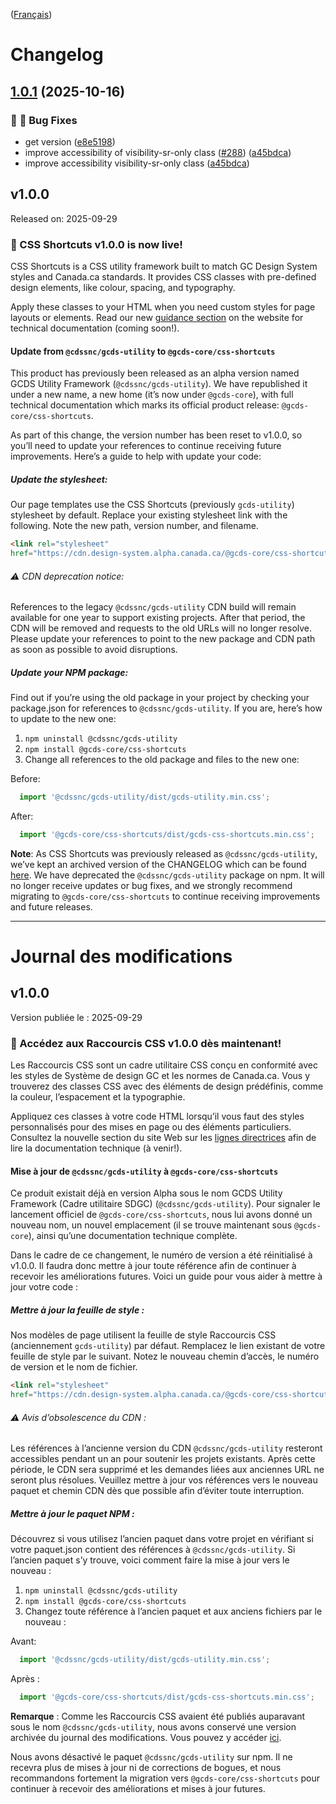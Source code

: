 ([Français](#journal-des-modifications))
# Changelog
## [1.0.1](https://github.com/cds-snc/gcds-css-shortcuts/compare/css-shortcuts-v1.0.0...css-shortcuts-v1.0.1) (2025-10-16)


### :bug: :wrench: Bug Fixes

* get version ([e8e5198](https://github.com/cds-snc/gcds-css-shortcuts/commit/e8e5198d345777d117995af8351963e138619247))
* improve accessibility of visibility-sr-only class ([#288](https://github.com/cds-snc/gcds-css-shortcuts/issues/288)) ([a45bdca](https://github.com/cds-snc/gcds-css-shortcuts/commit/a45bdcaf362f04df8dc7e9448d4d6c7cef50ef8d))
* improve accessibility visibility-sr-only class ([a45bdca](https://github.com/cds-snc/gcds-css-shortcuts/commit/a45bdcaf362f04df8dc7e9448d4d6c7cef50ef8d))

## v1.0.0

Released on: 2025-09-29

### :rocket: CSS Shortcuts v1.0.0 is now live!

CSS Shortcuts is a CSS utility framework built to match GC Design System styles and Canada.ca standards. It provides CSS classes with pre-defined design elements, like colour, spacing, and typography.

Apply these classes to your HTML when you need custom styles for page layouts or elements. Read our new [guidance section](https://design-system.alpha.canada.ca/en/css-shortcuts/) on the website for technical documentation (coming soon!).

#### Update from `@cdssnc/gcds-utility` to `@gcds-core/css-shortcuts`
This product has previously been released as an alpha version named GCDS Utility Framework (`@cdssnc/gcds-utility`). We have republished it under a new name, a new home (it’s now under `@gcds-core`), with full technical documentation which marks its official product release: `@gcds-core/css-shortcuts`.

As part of this change, the version number has been reset to v1.0.0, so you’ll need to update your references to continue receiving future improvements. Here’s a guide to help with update your code:

##### Update the stylesheet:
Our page templates use the CSS Shortcuts (previously `gcds-utility`) stylesheet by default. Replace your existing stylesheet link with the following. Note the new path, version number, and filename.
```html
<link rel="stylesheet"
href="https://cdn.design-system.alpha.canada.ca/@gcds-core/css-shortcuts@1.0.0/dist/gcds-css-shortcuts.min.css" />
```

###### ⚠️ CDN deprecation notice:
References to the legacy `@cdssnc/gcds-utility` CDN build will remain available for one year to support existing projects. After that period, the CDN will be removed and requests to the old URLs will no longer resolve. Please update your references to point to the new package and CDN path as soon as possible to avoid disruptions.

##### Update your NPM package:
Find out if you’re using the old package in your project by checking your package.json for references to `@cdssnc/gcds-utility`. If you are, here’s how to update to the new one:
1. `npm uninstall @cdssnc/gcds-utility`
2. `npm install @gcds-core/css-shortcuts`
3. Change all references to the old package and files to the new one:

Before:
  ```js
    import '@cdssnc/gcds-utility/dist/gcds-utility.min.css';
  ```
  After:
  ```js
    import '@gcds-core/css-shortcuts/dist/gcds-css-shortcuts.min.css';
  ```

**Note**: As CSS Shortcuts was previously released as `@cdssnc/gcds-utility`, we’ve kept an archived version of the CHANGELOG which can be found [here](archived/CHANGELOG-UTILITY.md).
We have deprecated the `@cdssnc/gcds-utility` package on npm. It will no longer receive updates or bug fixes, and we strongly recommend migrating to `@gcds-core/css-shortcuts` to continue receiving improvements and future releases.

---

# Journal des modifications

## v1.0.0

Version publiée le : 2025-09-29

### :rocket: Accédez aux Raccourcis CSS v1.0.0 dès maintenant!

Les Raccourcis CSS sont un cadre utilitaire CSS conçu en conformité avec les styles de Système de design GC et les normes de Canada.ca. Vous y trouverez des classes CSS avec des éléments de design prédéfinis, comme la couleur, l’espacement et la typographie. 

Appliquez ces classes à votre code HTML lorsqu’il vous faut des styles personnalisés pour des mises en page ou des éléments particuliers.
Consultez la nouvelle section du site Web sur les [lignes directrices](https://design-system.alpha.canada.ca/fr/raccourcis-css/) afin de lire la documentation technique (à venir!).

#### Mise à jour de `@cdssnc/gcds-utility` à `@gcds-core/css-shortcuts`
Ce produit existait déjà en version Alpha sous le nom GCDS Utility Framework (Cadre utilitaire SDGC) (`@cdssnc/gcds-utility`). Pour signaler le lancement officiel de `@gcds-core/css-shortcuts`, nous lui avons donné un nouveau nom, un nouvel emplacement (il se trouve maintenant sous `@gcds-core`), ainsi qu’une documentation technique complète. 

Dans le cadre de ce changement, le numéro de version a été réinitialisé à v1.0.0. Il faudra donc mettre à jour toute référence afin de continuer à recevoir les améliorations futures. Voici un guide pour vous aider à mettre à jour votre code :

##### Mettre à jour la feuille de style :
Nos modèles de page utilisent la feuille de style Raccourcis CSS (anciennement `gcds-utility`) par défaut. Remplacez le lien existant de votre feuille de style par le suivant. Notez le nouveau chemin d’accès, le numéro de version et le nom de fichier.
```html
<link rel="stylesheet"
href="https://cdn.design-system.alpha.canada.ca/@gcds-core/css-shortcuts@1.0.0/dist/gcds-css-shortcuts.min.css" />
```

###### ⚠️ Avis d’obsolescence du CDN :
Les références à l’ancienne version du CDN `@cdssnc/gcds-utility` resteront accessibles pendant un an pour soutenir les projets existants. Après cette période, le CDN sera supprimé et les demandes liées aux anciennes URL ne seront plus résolues. Veuillez mettre à jour vos références vers le nouveau paquet et chemin CDN dès que possible afin d’éviter toute interruption.

##### Mettre à jour le paquet NPM :
Découvrez si vous utilisez l’ancien paquet dans votre projet en vérifiant si votre paquet.json contient des références à `@cdssnc/gcds-utility`. Si l’ancien paquet s’y trouve, voici comment faire la mise à jour vers le nouveau :
1. `npm uninstall @cdssnc/gcds-utility`
2. `npm install @gcds-core/css-shortcuts`
3. Changez toute référence à l’ancien paquet et aux anciens fichiers par le nouveau :

Avant:
  ```js
    import '@cdssnc/gcds-utility/dist/gcds-utility.min.css';
  ```
Après :
  ```js
    import '@gcds-core/css-shortcuts/dist/gcds-css-shortcuts.min.css';
  ```
**Remarque** : Comme les Raccourcis CSS avaient été publiés auparavant sous le nom `@cdssnc/gcds-utility`, nous avons conservé une version archivée du journal des modifications. Vous pouvez y accéder [ici](archived/CHANGELOG-UTILITY.md#journal-des-modifications).

Nous avons désactivé le paquet `@cdssnc/gcds-utility` sur npm. Il ne recevra plus de mises à jour ni de corrections de bogues, et nous recommandons fortement la migration vers `@gcds-core/css-shortcuts` pour continuer à recevoir des améliorations et mises à jour futures.
